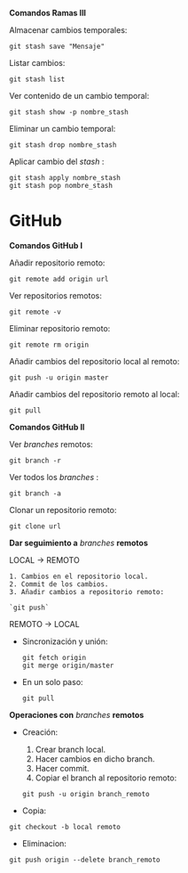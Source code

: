 **Comandos Ramas III**

  Almacenar cambios temporales:
  
  `git stash save "Mensaje"`

  Listar cambios:

  `git stash list`

  Ver contenido de un cambio temporal:

  `git stash show -p nombre_stash`

  Eliminar un cambio temporal:

  `git stash drop nombre_stash`

  Aplicar cambio del *stash* :
  ~~~
  git stash apply nombre_stash
  git stash pop nombre_stash
  ~~~

# **GitHub**
**Comandos GitHub I**

  Añadir repositorio remoto:

  `git remote add origin url`

  Ver repositorios remotos:

  `git remote -v`

  Eliminar repositorio remoto:

  `git remote rm origin`

  Añadir cambios del repositorio local al remoto:

  `git push -u origin master`

  Añadir cambios del repositorio remoto al local:

  `git pull`

**Comandos GitHub II**

  Ver *branches* remotos:

  `git branch -r`

  Ver todos los *branches* :

  `git branch -a`

  Clonar un repositorio remoto:

  `git clone url`

**Dar seguimiento a** *branches* **remotos**

  LOCAL -> REMOTO

    1. Cambios en el repositorio local.
    2. Commit de los cambios.
    3. Añadir cambios a repositorio remoto:

    `git push`

  REMOTO -> LOCAL
  * Sincronización y unión:
    ~~~
    git fetch origin
    git merge origin/master
    ~~~
  * En un solo paso:

    `git pull`

**Operaciones con** *branches* **remotos**

  * Creación:
    1. Crear branch local.
    2. Hacer cambios en dicho branch.
    3. Hacer commit.
    4. Copiar el branch al repositorio remoto:

    `git push -u origin branch_remoto`

  * Copia:

  `git checkout -b local remoto`

  * Eliminacion:

  `git push origin --delete branch_remoto`
